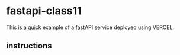 # fastapi-class11
This is a quick example of a fastAPI service deployed using VERCEL.

## instructions

